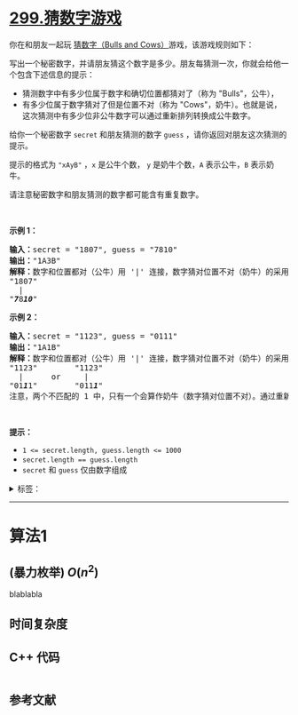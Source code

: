 # [299.猜数字游戏](https://leetcode.cn/problems/bulls-and-cows/)

<p>你在和朋友一起玩 <a href="https://baike.baidu.com/item/%E7%8C%9C%E6%95%B0%E5%AD%97/83200?fromtitle=Bulls+and+Cows&amp;fromid=12003488&amp;fr=aladdin" target="_blank">猜数字（Bulls and Cows）</a>游戏，该游戏规则如下：</p>

<p>写出一个秘密数字，并请朋友猜这个数字是多少。朋友每猜测一次，你就会给他一个包含下述信息的提示：</p>

<ul>
	<li>猜测数字中有多少位属于数字和确切位置都猜对了（称为 "Bulls"，公牛），</li>
	<li>有多少位属于数字猜对了但是位置不对（称为 "Cows"，奶牛）。也就是说，这次猜测中有多少位非公牛数字可以通过重新排列转换成公牛数字。</li>
</ul>

<p>给你一个秘密数字&nbsp;<code>secret</code> 和朋友猜测的数字&nbsp;<code>guess</code> ，请你返回对朋友这次猜测的提示。</p>

<p>提示的格式为 <code>"xAyB"</code> ，<code>x</code> 是公牛个数， <code>y</code> 是奶牛个数，<code>A</code> 表示公牛，<code>B</code>&nbsp;表示奶牛。</p>

<p>请注意秘密数字和朋友猜测的数字都可能含有重复数字。</p>

<p>&nbsp;</p>

<p><strong>示例 1：</strong></p>

<pre>
<strong>输入：</strong>secret = "1807", guess = "7810"
<strong>输出：</strong>"1A3B"
<strong>解释：</strong>数字和位置都对（公牛）用 '|' 连接，数字猜对位置不对（奶牛）的采用斜体加粗标识。
"1807"
  |
"<em><strong>7</strong></em>8<em><strong>10</strong></em>"</pre>

<p><strong>示例 2：</strong></p>

<pre>
<strong>输入：</strong>secret = "1123", guess = "0111"
<strong>输出：</strong>"1A1B"
<strong>解释：</strong>数字和位置都对（公牛）用 '|' 连接，数字猜对位置不对（奶牛）的采用斜体加粗标识。
"1123"        "1123"
  |      or     |
"01<em><strong>1</strong></em>1"        "011<em><strong>1</strong></em>"
注意，两个不匹配的 1 中，只有一个会算作奶牛（数字猜对位置不对）。通过重新排列非公牛数字，其中仅有一个 1 可以成为公牛数字。</pre>

<p>&nbsp;</p>

<p><strong>提示：</strong></p>

<ul>
	<li><code>1 &lt;= secret.length, guess.length &lt;= 1000</code></li>
	<li><code>secret.length == guess.length</code></li>
	<li><code>secret</code> 和 <code>guess</code> 仅由数字组成</li>
</ul>

<details>
<summary>标签：</summary>
['哈希表', '字符串', '计数']
</details>


----------

# 算法1

## (暴力枚举)  $O(n^2)$

blablabla

## 时间复杂度

## C++ 代码

```cpp

```

## 参考文献


